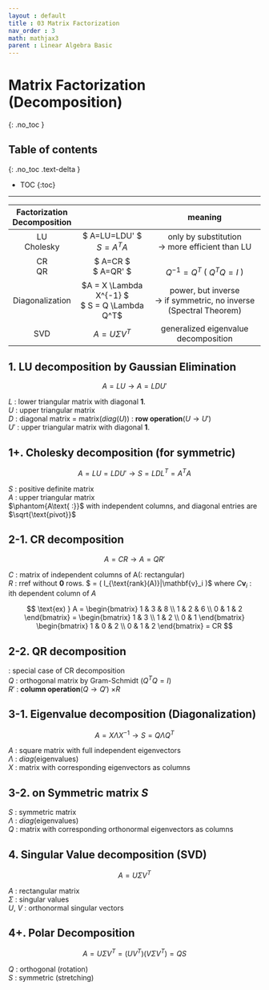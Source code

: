 ```yaml
---
layout : default
title : 03 Matrix Factorization
nav_order : 3
math: mathjax3 
parent : Linear Algebra Basic
---
```


# Matrix Factorization (Decomposition)
{: .no_toc }

## Table of contents
{: .no_toc .text-delta }

- TOC
{:toc}

---


|Factorization<br />Decomposition||meaning|
|:---:|:---:|:---:|
|LU<br />Cholesky|$ A=LU=LDU' $ <br /> $S=A^TA$|only by substitution <br /> → more efficient than LU|
|CR<br />QR|$ A=CR $ <br /> $  A=QR' $|<br />$Q^{-1} = Q^T$ ( $Q^TQ=I$ )|
|Diagonalization|$A = X \Lambda X^{-1} $ <br /> $ S = Q \Lambda Q^T$|power, but inverse <br /> → if symmetric, no inverse (Spectral Theorem)|
|SVD|$A = U \Sigma V^T$|generalized eigenvalue decomposition|


## 1. LU decomposition by Gaussian Elimination

$$ A=LU \rightarrow A=LDU' $$

$L$ : lower triangular matrix with diagonal $\mathbf{1}$.  
$U$ : upper triangular matrix  
$D$ : diagonal matrix = matrix($diag(U)$) : **row operation**($U \rightarrow U'$)  
$U'$ : upper triangular matrix with diagonal $\mathbf{1}$.  

## 1+. Cholesky decomposition (for symmetric)

$$ A=LU=LDU' \rightarrow S=LDL^T=A^TA$$

$S$ : positive definite matrix  
$A$ : upper triangular matrix  
$\phantom{A\text{ :}}$ with independent columns, and diagonal entries are $\sqrt{\text{pivot}}$


## 2-1. CR decomposition

$$A=CR \rightarrow A=QR' $$

$C$ : matrix of independent columns of A(: rectangular)  
$R$ : rref without $\mathbf{0}$ rows. $ = (    I_{\text{rank}(A)}|\mathbf{v}_i  )$
where $C\mathbf{v}_i$ : ith dependent column of $A$  

$$
    \text{ex) }
    A = 
    \begin{bmatrix}
        1 & 3 & 8 \\
        1 & 2 & 6 \\
        0 & 1 & 2
    \end{bmatrix}
    =
    \begin{bmatrix}
        1 & 3 \\
        1 & 2 \\
        0 & 1
    \end{bmatrix}
    \begin{bmatrix}
        1 & 0 & 2 \\
        0 & 1 & 2
    \end{bmatrix}
    = CR
$$


## 2-2. QR decomposition 
: special case of CR decomposition  
$Q$ : orthogonal matrix by Gram-Schmidt ($Q^T Q = I$)  
$R'$ : **column operation**($Q \rightarrow Q'$) $\times R$


## 3-1. Eigenvalue decomposition (Diagonalization)

$$A = X \Lambda X^{-1} \rightarrow S = Q \Lambda Q^T$$

$A$ : square matrix with full independent eigenvectors  
$\Lambda$ : $diag(\text{eigenvalues})$  
$X$ : matrix with corresponding eigenvectors as columns  

## 3-2. on Symmetric matrix $S$
$S$ : symmetric matrix  
$\Lambda$ : $diag(\text{eigenvalues})$  
$Q$ : matrix with corresponding orthonormal eigenvectors as columns  


## 4. Singular Value decomposition (SVD)

$$A = U \Sigma V^T$$

$A$ : rectangular matrix  
$\Sigma$ : singular values  
$U$, $V$ : orthonormal singular vectors  


## 4+. Polar Decomposition

$$ A = U \Sigma V^T = (UV^T)(V\Sigma V^T) = QS $$

$Q$ : orthogonal (rotation)  
$S$ : symmetric (stretching)
